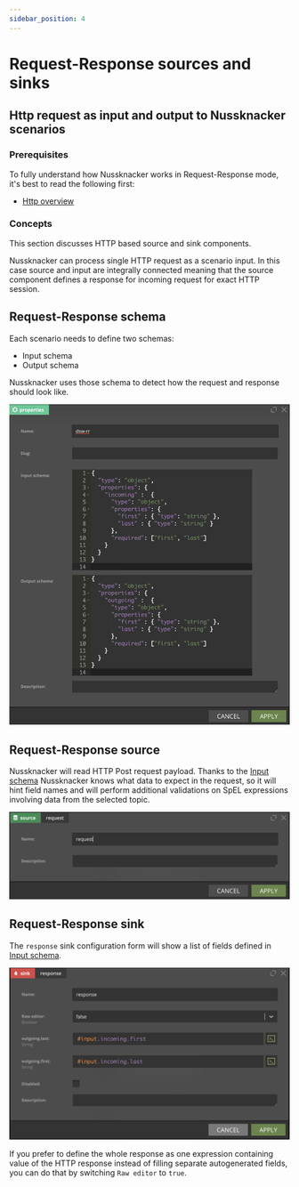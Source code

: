 ```yaml
---
sidebar_position: 4
---
```


# Request-Response sources and sinks

## Http request as input and output to Nussknacker scenarios

### Prerequisites

To fully understand how Nussknacker works in Request-Response mode, it's best to read the following first:
* [Http overview](https://developer.mozilla.org/en-US/docs/Web/HTTP/Overview)

### Concepts

This section discusses HTTP based source and sink components.

Nussknacker can process single HTTP request as a scenario input. 
In this case source and input are integrally connected meaning that the source component defines a response for incoming request for exact HTTP session.

## Request-Response schema

Each scenario needs to define two schemas:
- Input schema
- Output schema

Nussknacker uses those schema to detect how the request and response should look like.

![RR schema](img/rrProperties.png "RR properties")

## Request-Response source

Nussknacker will read HTTP Post request payload.
Thanks to the [Input schema](#request-response-schema) Nussknacker knows what data to expect in the request, so it will hint field names and will perform additional validations on SpEL expressions involving data from the selected topic. 

![RR source](img/rrSource.png "RR source")

## Request-Response sink

The `response` sink configuration form will show a list of fields defined in [Input schema](#request-response-schema). 

![RR sink](img/rrSink.png "Kafka sink")

If you prefer to define the whole response as one expression containing value of the HTTP response instead of filling separate autogenerated fields, you can do that by switching `Raw editor` to `true`.
